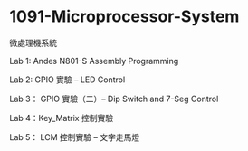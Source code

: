 # 1091-Microprocessor-System

微處理機系統

Lab 1: Andes N801-S Assembly Programming

Lab 2: GPIO 實驗 – LED Control

Lab 3： GPIO 實驗（二）– Dip Switch and 7-Seg Control

Lab 4：Key_Matrix 控制實驗

Lab 5： LCM 控制實驗 – 文字走馬燈